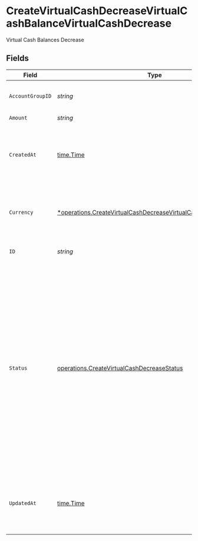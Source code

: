 # CreateVirtualCashDecreaseVirtualCashBalanceVirtualCashDecrease

Virtual Cash Balances Decrease


## Fields

| Field                                                                                                                                                                                                                                   | Type                                                                                                                                                                                                                                    | Required                                                                                                                                                                                                                                | Description                                                                                                                                                                                                                             |
| --------------------------------------------------------------------------------------------------------------------------------------------------------------------------------------------------------------------------------------- | --------------------------------------------------------------------------------------------------------------------------------------------------------------------------------------------------------------------------------------- | --------------------------------------------------------------------------------------------------------------------------------------------------------------------------------------------------------------------------------------- | --------------------------------------------------------------------------------------------------------------------------------------------------------------------------------------------------------------------------------------- |
| `AccountGroupID`                                                                                                                                                                                                                        | *string*                                                                                                                                                                                                                                | :heavy_check_mark:                                                                                                                                                                                                                      | Account group unique identifier.                                                                                                                                                                                                        |
| `Amount`                                                                                                                                                                                                                                | *string*                                                                                                                                                                                                                                | :heavy_check_mark:                                                                                                                                                                                                                      | N/A                                                                                                                                                                                                                                     |
| `CreatedAt`                                                                                                                                                                                                                             | [time.Time](https://pkg.go.dev/time#Time)                                                                                                                                                                                               | :heavy_check_mark:                                                                                                                                                                                                                      | Date and time when the resource was created. [RFC 3339-5](https://datatracker.ietf.org/doc/html/rfc3339#section-5.6), [ISO8601 UTC](https://www.iso.org/iso-8601-date-and-time-format.html)                                             |
| `Currency`                                                                                                                                                                                                                              | [*operations.CreateVirtualCashDecreaseVirtualCashBalancesCurrency](../../models/operations/createvirtualcashdecreasevirtualcashbalancescurrency.md)                                                                                     | :heavy_minus_sign:                                                                                                                                                                                                                      | Alphabetic three-letter [ISO 4217](https://en.wikipedia.org/wiki/ISO_4217) currency code.<br/>* EUR - Euro                                                                                                                              |
| `ID`                                                                                                                                                                                                                                    | *string*                                                                                                                                                                                                                                | :heavy_check_mark:                                                                                                                                                                                                                      | Virtual cash unique identifier                                                                                                                                                                                                          |
| `Status`                                                                                                                                                                                                                                | [operations.CreateVirtualCashDecreaseStatus](../../models/operations/createvirtualcashdecreasestatus.md)                                                                                                                                | :heavy_check_mark:                                                                                                                                                                                                                      | Status of the virtual cash<br/>* ISSUED - Virtual cash decrease is created.<br/>* CONFIRMED - Virtual cash decrease was successfully processed.<br/>* QUEUED - Virtual cash decrease was queued.<br/>* CANCELLED - Virtual cash decrease was cancelled. |
| `UpdatedAt`                                                                                                                                                                                                                             | [time.Time](https://pkg.go.dev/time#Time)                                                                                                                                                                                               | :heavy_check_mark:                                                                                                                                                                                                                      | Date and time when the resource was last updated. [RFC 3339-5](https://datatracker.ietf.org/doc/html/rfc3339#section-5.6), [ISO8601 UTC](https://www.iso.org/iso-8601-date-and-time-format.html)                                        |